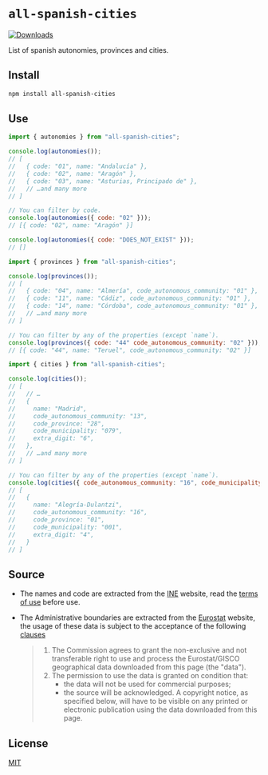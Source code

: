 # `all-spanish-cities`

[![Downloads][downloads-badge]][downloads]

List of spanish autonomies, provinces and cities.

## Install

```sh
npm install all-spanish-cities
```

## Use

```js
import { autonomies } from "all-spanish-cities";

console.log(autonomies());
// [
//   { code: "01", name: "Andalucía" },
//   { code: "02", name: "Aragón" },
//   { code: "03", name: "Asturias, Principado de" },
//   // …and many more
// ]

// You can filter by code.
console.log(autonomies({ code: "02" }));
// [{ code: "02", name: "Aragón" }]

console.log(autonomies({ code: "DOES_NOT_EXIST" }));
// []
```

```js
import { provinces } from "all-spanish-cities";

console.log(provinces());
// [
//   { code: "04", name: "Almería", code_autonomous_community: "01" },
//   { code: "11", name: "Cádiz", code_autonomous_community: "01" },
//   { code: "14", name: "Córdoba", code_autonomous_community: "01" },
//   // …and many more
// ]

// You can filter by any of the properties (except `name`).
console.log(provinces({ code: "44" code_autonomous_community: "02" }));
// [{ code: "44", name: "Teruel", code_autonomous_community: "02" }]
```

```js
import { cities } from "all-spanish-cities";

console.log(cities());
// [
//   // …
//   {
//     name: "Madrid",
//     code_autonomous_community: "13",
//     code_province: "28",
//     code_municipality: "079",
//     extra_digit: "6",
//   },
//   // …and many more
// ]

// You can filter by any of the properties (except `name`).
console.log(cities({ code_autonomous_community: "16", code_municipality: "001" }));
// [
//   {
//     name: "Alegría-Dulantzi",
//     code_autonomous_community: "16",
//     code_province: "01",
//     code_municipality: "001",
//     extra_digit: "4",
//   }
// ]
```

## Source

- The names and code are extracted from the [INE][ine] website, read the [terms of use][ine-terms-of-use] before use.

- The Administrative boundaries are extracted from the [Eurostat][Eurostat] website, the usage of these data is subject to the acceptance of the following [clauses][eurostat-clauses]

  > 1. The Commission agrees to grant the non-exclusive and not transferable right to use and process the Eurostat/GISCO geographical data downloaded from this page (the "data").
  > 2. The permission to use the data is granted on condition that:
  >     - the data will not be used for commercial purposes;
  >     - the source will be acknowledged. A copyright notice, as specified below, will have to be visible on any printed or electronic publication using the data downloaded from this page.

## License

[MIT][license]

<!-- Definition -->

[ine]: https://www.ine.es/dyngs/INEbase/es/operacion.htm?c=Estadistica_C&cid=1254736177031&menu=ultiDatos&idp=1254734710990
[eurostat]: https://ec.europa.eu/eurostat/web/gisco/geodata/reference-data/administrative-units-statistical-units/countries
[eurostat-clauses]: https://ec.europa.eu/eurostat/web/gisco/geodata/reference-data/administrative-units-statistical-units
[ine-terms-of-use]: https://www.ine.es/ss/Satellite?L=0&c=Page&cid=1254735849170&p=1254735849170&pagename=Ayuda%2FINELayout

[downloads-badge]: https://img.shields.io/npm/dm/all-spanish-cities.svg
[downloads]: https://www.npmjs.com/package/all-spanish-cities
[license]: LICENSE
